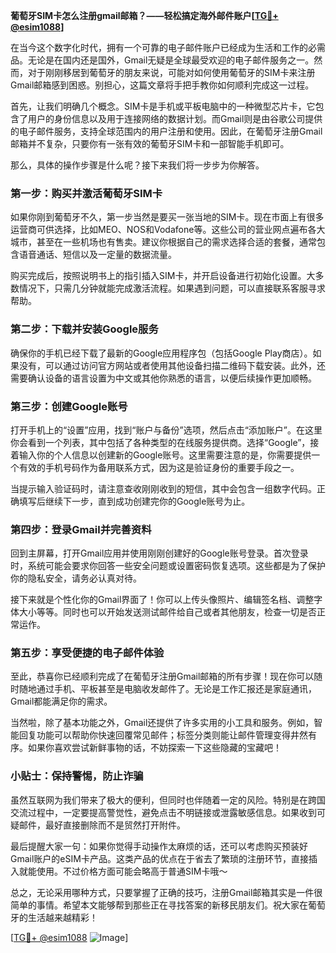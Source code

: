 **葡萄牙SIM卡怎么注册gmail邮箱？——轻松搞定海外邮件账户[[TG💪+ @esim1088](https://t.me/s/esim1088)]**

在当今这个数字化时代，拥有一个可靠的电子邮件账户已经成为生活和工作的必需品。无论是在国内还是国外，Gmail无疑是全球最受欢迎的电子邮件服务之一。然而，对于刚刚移居到葡萄牙的朋友来说，可能对如何使用葡萄牙的SIM卡来注册Gmail邮箱感到困惑。别担心，这篇文章将手把手教你如何顺利完成这一过程。

首先，让我们明确几个概念。SIM卡是手机或平板电脑中的一种微型芯片卡，它包含了用户的身份信息以及用于连接网络的数据计划。而Gmail则是由谷歌公司提供的电子邮件服务，支持全球范围内的用户注册和使用。因此，在葡萄牙注册Gmail邮箱并不复杂，只要你有一张有效的葡萄牙SIM卡和一部智能手机即可。

那么，具体的操作步骤是什么呢？接下来我们将一步步为你解答。

### 第一步：购买并激活葡萄牙SIM卡

如果你刚到葡萄牙不久，第一步当然是要买一张当地的SIM卡。现在市面上有很多运营商可供选择，比如MEO、NOS和Vodafone等。这些公司的营业网点遍布各大城市，甚至在一些机场也有售卖。建议你根据自己的需求选择合适的套餐，通常包含语音通话、短信以及一定量的数据流量。

购买完成后，按照说明书上的指引插入SIM卡，并开启设备进行初始化设置。大多数情况下，只需几分钟就能完成激活流程。如果遇到问题，可以直接联系客服寻求帮助。

### 第二步：下载并安装Google服务

确保你的手机已经下载了最新的Google应用程序包（包括Google Play商店）。如果没有，可以通过访问官方网站或者使用其他设备扫描二维码下载安装。此外，还需要确认设备的语言设置为中文或其他你熟悉的语言，以便后续操作更加顺畅。

### 第三步：创建Google账号

打开手机上的“设置”应用，找到“账户与备份”选项，然后点击“添加账户”。在这里你会看到一个列表，其中包括了各种类型的在线服务提供商。选择“Google”，接着输入你的个人信息以创建新的Google账号。这里需要注意的是，你需要提供一个有效的手机号码作为备用联系方式，因为这是验证身份的重要手段之一。

当提示输入验证码时，请注意查收刚刚收到的短信，其中会包含一组数字代码。正确填写后继续下一步，直到成功创建完你的Google账号为止。

### 第四步：登录Gmail并完善资料

回到主屏幕，打开Gmail应用并使用刚刚创建好的Google账号登录。首次登录时，系统可能会要求你回答一些安全问题或设置密码恢复选项。这些都是为了保护你的隐私安全，请务必认真对待。

接下来就是个性化你的Gmail界面了！你可以上传头像照片、编辑签名档、调整字体大小等等。同时也可以开始发送测试邮件给自己或者其他朋友，检查一切是否正常运作。

### 第五步：享受便捷的电子邮件体验

至此，恭喜你已经顺利完成了在葡萄牙注册Gmail邮箱的所有步骤！现在你可以随时随地通过手机、平板甚至是电脑收发邮件了。无论是工作汇报还是家庭通讯，Gmail都能满足你的需求。

当然啦，除了基本功能之外，Gmail还提供了许多实用的小工具和服务。例如，智能回复功能可以帮助你快速回覆常见邮件；标签分类则能让邮件管理变得井然有序。如果你喜欢尝试新鲜事物的话，不妨探索一下这些隐藏的宝藏吧！

### 小贴士：保持警惕，防止诈骗

虽然互联网为我们带来了极大的便利，但同时也伴随着一定的风险。特别是在跨国交流过程中，一定要提高警觉性，避免点击不明链接或泄露敏感信息。如果收到可疑邮件，最好直接删除而不是贸然打开附件。

最后提醒大家一句：如果你觉得手动操作太麻烦的话，还可以考虑购买预装好Gmail账户的eSIM卡产品。这类产品的优点在于省去了繁琐的注册环节，直接插入就能使用。不过价格方面可能会略高于普通SIM卡哦～

总之，无论采用哪种方式，只要掌握了正确的技巧，注册Gmail邮箱其实是一件很简单的事情。希望本文能够帮到那些正在寻找答案的新移民朋友们。祝大家在葡萄牙的生活越来越精彩！

[[TG💪+ @esim1088](https://t.me/s/esim1088) ![Image](https://i.postimg.cc/4NQfJmqS/Snipaste-2025-05-13-00-14-12.png)]